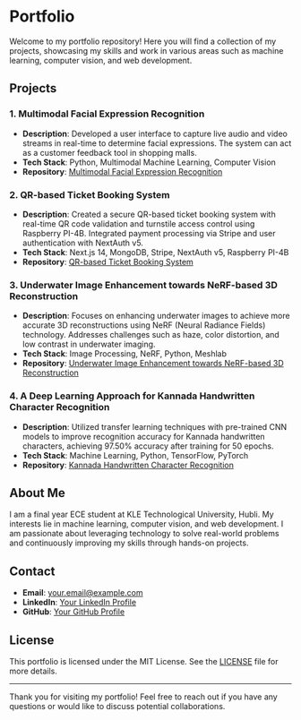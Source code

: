 # Portfolio

Welcome to my portfolio repository! Here you will find a collection of my projects, showcasing my skills and work in various areas such as machine learning, computer vision, and web development.

## Projects

### 1. Multimodal Facial Expression Recognition
- **Description**: Developed a user interface to capture live audio and video streams in real-time to determine facial expressions. The system can act as a customer feedback tool in shopping malls.
- **Tech Stack**: Python, Multimodal Machine Learning, Computer Vision
- **Repository**: [Multimodal Facial Expression Recognition](https://github.com/uksamarth/Multimodal-Emotion-Recognition)

### 2. QR-based Ticket Booking System
- **Description**: Created a secure QR-based ticket booking system with real-time QR code validation and turnstile access control using Raspberry PI-4B. Integrated payment processing via Stripe and user authentication with NextAuth v5.
- **Tech Stack**: Next.js 14, MongoDB, Stripe, NextAuth v5, Raspberry PI-4B
- **Repository**: [QR-based Ticket Booking System](https://github.com/uksamarth/Qr-Tickets)

### 3. Underwater Image Enhancement towards NeRF-based 3D Reconstruction
- **Description**: Focuses on enhancing underwater images to achieve more accurate 3D reconstructions using NeRF (Neural Radiance Fields) technology. Addresses challenges such as haze, color distortion, and low contrast in underwater imaging.
- **Tech Stack**: Image Processing, NeRF, Python, Meshlab
- **Repository**: [Underwater Image Enhancement towards NeRF-based 3D Reconstruction](https://github.com/uksamarth/Underwater-Image-Enhancement-towards-NeRF-based-3D-Reconstruction)

### 4. A Deep Learning Approach for Kannada Handwritten Character Recognition
- **Description**: Utilized transfer learning techniques with pre-trained CNN models to improve recognition accuracy for Kannada handwritten characters, achieving 97.50% accuracy after training for 50 epochs.
- **Tech Stack**: Machine Learning, Python, TensorFlow, PyTorch
- **Repository**: [Kannada Handwritten Character Recognition](https://github.com/uksamarth/Machine-Learning-Project)

## About Me

I am a final year ECE student at KLE Technological University, Hubli. My interests lie in machine learning, computer vision, and web development. I am passionate about leveraging technology to solve real-world problems and continuously improving my skills through hands-on projects.

## Contact

- **Email**: [your.email@example.com](mailto:your.email@example.com)
- **LinkedIn**: [Your LinkedIn Profile](https://www.linkedin.com/in/your-profile)
- **GitHub**: [Your GitHub Profile](https://github.com/uksamarth)

## License

This portfolio is licensed under the MIT License. See the [LICENSE](LICENSE) file for more details.

---

Thank you for visiting my portfolio! Feel free to reach out if you have any questions or would like to discuss potential collaborations.
